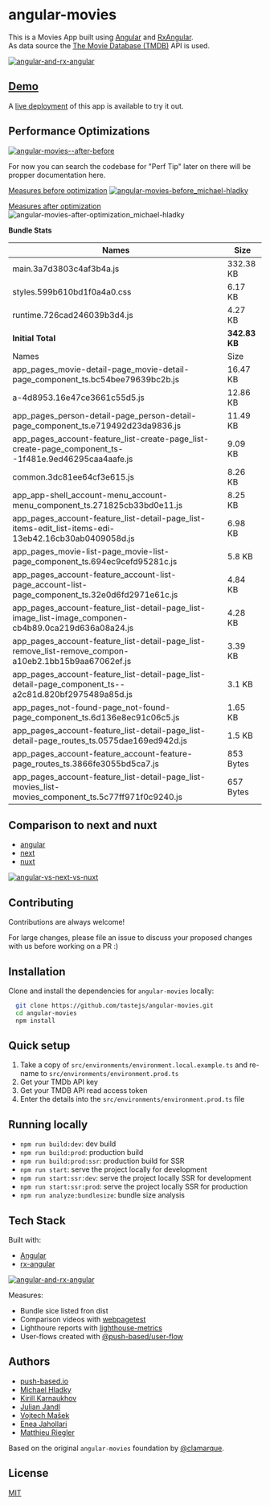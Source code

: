 # angular-movies

This is a Movies App built using [Angular](https://angular.io) and [RxAngular](https://github.com/rx-angular/rx-angular).  
As data source the [The Movie Database (TMDB)](https://www.themoviedb.org/) API is used.  

[![angular-and-rx-angular](https://user-images.githubusercontent.com/10064416/154189195-c32cbdec-b061-46a5-8590-a9e3d8dc050a.png)](https://www.rx-angular.io/)


## [Demo](https://angular-movies-a12d3.web.app/list/category/popular)

A [live deployment](https://angular-movies-a12d3.web.app/list/category/popular) of this app is available to try it out.


## Performance Optimizations 


[![angular-movies--after-before](https://user-images.githubusercontent.com/10064416/155904454-f70b5bb5-6591-497a-9d21-dca0e2940566.gif)](https://www.webpagetest.org/video/compare.php?tests=220216_BiDcPP_CVM,220216_AiDcBN_ETK)


For now you can search the codebase for "Perf Tip" later on there will be propper documentation here.


[Measures before optimization](https://lighthouse-metrics.com/checks/9ddeb46e-2c28-453c-b719-cf080a01b13c)
[![angular-movies-before_michael-hladky](https://user-images.githubusercontent.com/10064416/137785051-1cf9f63a-e803-4d92-a952-c327b7628530.PNG)](https://lighthouse-metrics.com/checks/9ddeb46e-2c28-453c-b719-cf080a01b13c)


[Measures after optimization](https://lighthouse-metrics.com/checks/6a888a17-b17b-46a6-abc9-e605b73a530c/runs/503701ad-36aa-43ad-8de3-cb40e775c770)
![angular-movies-after-optimization_michael-hladky](https://user-images.githubusercontent.com/10064416/146446241-ad9eeed4-b0a4-44a2-a88e-4ea7c97e1acf.PNG)


**Bundle Stats**









<!-- bundle-stats-start -->
| Names             |       Size |
| ---               | ---        |
| main.3a7d3803c4af3b4a.js           | 332.38 KB |
| styles.599b610bd1f0a4a0.css           | 6.17 KB |
| runtime.726cad246039b3d4.js           | 4.27 KB |
  | **Initial Total** | **342.83 KB** |
  | Names             |       Size |
| app_pages_movie-detail-page_movie-detail-page_component_ts.bc54bee79639bc2b.js           | 16.47 KB |
| a-4d8953.16e47ce3661c55d5.js           | 12.86 KB |
| app_pages_person-detail-page_person-detail-page_component_ts.e719492d23da9836.js           | 11.49 KB |
| app_pages_account-feature_list-create-page_list-create-page_component_ts--1f481e.9ed46295caa4aafe.js           | 9.09 KB |
| common.3dc81ee64cf3e615.js           | 8.26 KB |
| app_app-shell_account-menu_account-menu_component_ts.271825cb33bd0e11.js           | 8.25 KB |
| app_pages_account-feature_list-detail-page_list-items-edit_list-items-edi-13eb42.16cb30ab0409058d.js           | 6.98 KB |
| app_pages_movie-list-page_movie-list-page_component_ts.694ec9cefd95281c.js           | 5.8 KB |
| app_pages_account-feature_account-list-page_account-list-page_component_ts.32e0d6fd2971e61c.js           | 4.84 KB |
| app_pages_account-feature_list-detail-page_list-image_list-image_componen-cb4b89.0ca219d636a08a24.js           | 4.28 KB |
| app_pages_account-feature_list-detail-page_list-remove_list-remove_compon-a10eb2.1bb15b9aa67062ef.js           | 3.39 KB |
| app_pages_account-feature_list-detail-page_list-detail-page_component_ts--a2c81d.820bf2975489a85d.js           | 3.1 KB |
| app_pages_not-found-page_not-found-page_component_ts.6d136e8ec91c06c5.js           | 1.65 KB |
| app_pages_account-feature_list-detail-page_list-detail-page_routes_ts.0575dae169ed942d.js           | 1.5 KB |
| app_pages_account-feature_account-feature-page_routes_ts.3866fe3055bd5ca7.js           | 853 Bytes |
| app_pages_account-feature_list-detail-page_list-movies_list-movies_component_ts.5c77ff971f0c9240.js           | 657 Bytes |
<!-- bundle-stats-end -->










## Comparison to next and nuxt

- [angular](https://angular-movies-a12d3.web.app/list/category/popular)
- [next](https://movies.zaps.dev/?category=Popular&page=1)
- [nuxt](https://movies.jason.codes/movie/category/popular)

[![angular-vs-next-vs-nuxt](https://user-images.githubusercontent.com/10064416/155904543-333e1c25-7c01-470a-b399-40eee4c9d02c.gif)](https://www.webpagetest.org/video/compare.php?tests=220216_AiDcBJ_EAA,220216_BiDcER_CDY,220216_BiDc68_CDZ)

## Contributing

Contributions are always welcome! 

For large changes, please file an issue to discuss your proposed changes with us before working on a PR :)

## Installation 

Clone and install the dependencies for `angular-movies` locally:

```bash 
  git clone https://github.com/tastejs/angular-movies.git
  cd angular-movies 
  npm install
```

## Quick setup

1. Take a copy of `src/environments/environment.local.example.ts` and re-name to `src/environments/environment.prod.ts` 
2. Get your TMDb API key
3. Get your TMDB API read access token
4. Enter the details into the `src/environments/environment.prod.ts` file
    
## Running locally

* `npm run build:dev`: dev build
* `npm run build:prod`: production build
* `npm run build:prod:ssr`: production build for SSR
* `npm run start`: serve the project locally for development
* `npm run start:ssr:dev`: serve the project locally SSR for development
* `npm run start:ssr:prod`: serve the project locally SSR for production
* `npm run analyze:bundlesize`: bundle size analysis 

## Tech Stack

Built with: 

* [Angular](https://angular.io)
* [rx-angular](https://github.com/rx-angular/rx-angular)

[![angular-and-rx-angular](https://user-images.githubusercontent.com/10064416/154189195-c32cbdec-b061-46a5-8590-a9e3d8dc050a.png)](https://www.rx-angular.io/)

Measures:
* Bundle sice listed fron dist
* Comparison videos with [webpagetest](https://www.webpagetest.org)
* Lighthoure reports with [lighthouse-metrics](https://lighthouse-metrics.com)
* User-flows created with [@push-based/user-flow](https://www.npmjs.com/package/@push-based/user-flow)

## Authors

- [push-based.io](https://push-based.io)
- [Michael Hladky](https://github.com/BioPhoton)
- [Kirill Karnaukhov](https://github.com/Karnaukhov-kh)
- [Julian Jandl](https://github.com/HoebbelsB)
- [Vojtech Mašek](https://github.com/vmasek)
- [Enea Jahollari](https://github.com/eneajaho)
- [Matthieu Riegler](https://github.com/jeanmeche)


Based on the original `angular-movies` foundation by [@clamarque](https://github.com/clamarque/angular-movies).
  
## License

[MIT](https://choosealicense.com/licenses/mit/)
